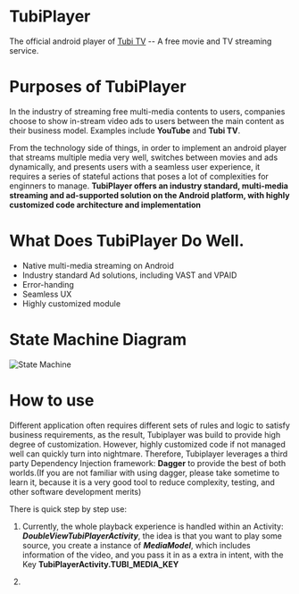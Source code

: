# TubiPlayer
The official android player of [Tubi TV](https://www.tubi.tv) -- A free movie and TV streaming service.

# Purposes of TubiPlayer
In the industry of streaming free multi-media contents to users, companies choose to show in-stream video ads to users between the main content as their business model. Examples include **YouTube** and **Tubi TV**.

From the technology side of things, in order to implement an android player that streams multiple media very well, switches between movies and ads dynamically, and presents users with a seamless user experience, it requires a series of stateful actions that poses a lot of complexities for enginners to manage. **TubiPlayer offers an industry standard, multi-media streaming and ad-supported solution on the Android platform, with highly customized code architecture and implementation**

# What Does TubiPlayer Do Well.
* Native multi-media streaming on Android
* Industry standard Ad solutions, including VAST and VPAID
* Error-handing
* Seamless UX 
* Highly customized module


# State Machine Diagram
![State Machine](https://github.com/Tubitv/TubiPlayer/blob/master/lib/doc/Screen%20Shot%202017-09-18%20at%204.23.53%20PM.png)

# How to use 
Different application often requires different sets of rules and logic to satisfy business requirements, as the result, Tubiplayer was build to provide high degree of
customization. However, highly customized code if not managed well can quickly turn into nightmare. Therefore, Tubiplayer leverages a third party Dependency Injection framework: **Dagger** 
to provide the best of both worlds.(If you are not familiar with using dagger, please take sometime to learn it, because it is a very good tool to reduce complexity, testing, and other software development merits)

There is quick step by step use:
1. Currently, the whole playback experience is handled within an Activity: ***DoubleViewTubiPlayerActivity***, the idea is that you want to play some source,
you create a instance of ***MediaModel***, which includes information of the video, and you pass it in as a extra in intent, with the Key **TubiPlayerActivity.TUBI_MEDIA_KEY**

2.


